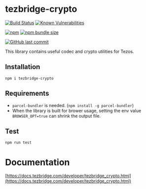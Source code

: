 # tezbridge-crypto

[![Build Status](https://travis-ci.org/tezbridge/tezbridge-crypto.svg?branch=master)](https://travis-ci.org/tezbridge/tezbridge-crypto)
[![Known Vulnerabilities](https://snyk.io/test/github/tezbridge/tezbridge-crypto/badge.svg?targetFile=package.json)](https://snyk.io/test/github/tezbridge/tezbridge-crypto?targetFile=package.json)

[![npm](https://img.shields.io/npm/v/tezbridge-crypto.svg?color=birghtgreen)](https://www.npmjs.com/package/tezbridge-crypto)
[![npm bundle size](https://img.shields.io/bundlephobia/minzip/tezbridge-crypto.svg?color=brightgreen)](https://www.npmjs.com/package/tezbridge-crypto)

[![GitHub last commit](https://img.shields.io/github/last-commit/tezbridge/tezbridge-crypto.svg)](https://github.com/tezbridge/tezbridge-crypto/commits/master)

This library contains useful codec and crypto utilities for Tezos.

## Installation
`npm i tezbridge-crypto`


## Requirements
- `parcel-bundler` is needed. (`npm install -g parcel-bundler`)
- When the library is built for brower usage, setting the env value `BROWSER_OPT=true` can shrink the output file.

## Test
`npm run test`

# Documentation
[https://docs.tezbridge.com/developer/tezbridge_crypto.html](https://docs.tezbridge.com/developer/tezbridge_crypto.html)
